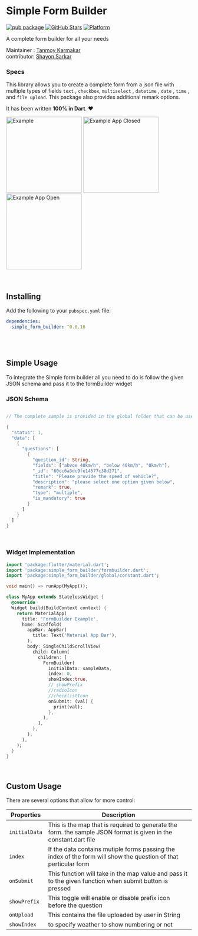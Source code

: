 # Simple Form Builder
[![pub package](https://img.shields.io/pub/v/simple_form_builder.svg)](https://pub.dev/packages/simple_form_builder)
[![GitHub Stars](https://img.shields.io/github/stars/tanmoy27112000/SimpleFormBuilder.svg?logo=github)](https://pub.dev/packages/simple_form_builder)
[![Platform](https://img.shields.io/badge/Platform-Android%20%7C%20IOS%20%7C%20Web-green)](https://img.shields.io/badge/Platform-Android%20%7C%20IOS%20%7C%20Web-green)

A complete form builder for all your needs 

Maintainer : [Tanmoy Karmakar](https://tanmoykarmakar.in)<br>
contributor: [Shayon Sarkar](https://github.com/shayongytworkz)<br>

### Specs
<!-- [![pub](https://img.shields.io/pub/v/flash.svg?style=flat)](https://pub.dev/packages/flash) -->


This library allows you to create a complete form from a json file with
multiple types of fields `text` , `checkbox`, `multiselect` , `datetime` , `date` , `time` , and `file upload`.
This package also provides additional remark options.

It has been written **100% in Dart**. ❤️

<p>
  <img width="205px" alt="Example" src="https://i.imgur.com/01MxxtD.png"/>
  <img width="205px" alt="Example App Closed" src="https://i.imgur.com/VuJ4ajm.png"/>
  <img width="205px" alt="Example App Open" src="https://i.imgur.com/BRnU1fH.png" />
</p>


<br>

## Installing
Add the following to your `pubspec.yaml` file:
```yaml
dependencies:
  simple_form_builder: ^0.0.16
```

<br>


<br>

## Simple Usage

To integrate the Simple form builder all you need to do is follow the given JSON schema and pass it to the formBuilder widget

### JSON Schema

```dart

// The complete sample is provided in the global folder that can be used as a reference

{
  "status": 1,
  "data": [
    {
      "questions": [
        {
          "question_id": String,
          "fields": ["abvoe 40km/h", "below 40km/h", "0km/h"],
          "_id": "60dc6a3dc9fe14577c30d271",
          "title": "Please provide the speed of vehicle?",
          "description": "please select one option given below",
          "remark": true,
          "type": "multiple",
          "is_mandatory": true
        }
      ]
    }
  ]
}
```
<br>

### Widget Implementation

```dart
import 'package:flutter/material.dart';
import 'package:simple_form_builder/formbuilder.dart';
import 'package:simple_form_builder/global/constant.dart';

void main() => runApp(MyApp());

class MyApp extends StatelessWidget {
  @override
  Widget build(BuildContext context) {
    return MaterialApp(
      title: 'FormBuilder Example',
      home: Scaffold(
        appBar: AppBar(
          title: Text('Material App Bar'),
        ),
        body: SingleChildScrollView(
          child: Column(
            children: [
              FormBuilder(
                initialData: sampleData,
                index: 0,
                showIndex:true,
                // showPrefix
                //radioIcon
                //checklistIcon
                onSubmit: (val) {
                  print(val);
                },
              ),
            ],
          ),
        ),
      ),
    );
  }
}
```
<br>

## Custom Usage
There are several options that allow for more control:

|  Properties  |   Description   |
|--------------|-----------------|
| `initialData` | This is the map that is required to generate the form. the sample JSON format is given in the constant.dart file |
| `index` | If the data contains mutiple forms passing the index of the form will show the question of that perticular form |
| `onSubmit` | This function will take in the map value and pass it to the given function when submit button is pressed |
| `showPrefix` | This toggle will enable or disable prefix icon before the question |
| `onUpload` | This contains the file uploaded by user in String |
| `showIndex` | to specify weather to show numbering or not |

<br>